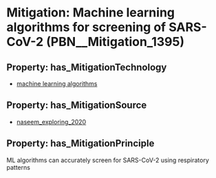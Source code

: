 # Mitigation: __Machine learning algorithms for screening of SARS-CoV-2__ (PBN__Mitigation_1395)

## Property: has_MitigationTechnology

* [machine learning algorithms](../Technology/PBN__Technology_3165)

## Property: has_MitigationSource

* [naseem_exploring_2020](../Article/PBN__Article_131)

## Property: has_MitigationPrinciple

ML algorithms can accurately screen for SARS-CoV-2 using respiratory patterns


